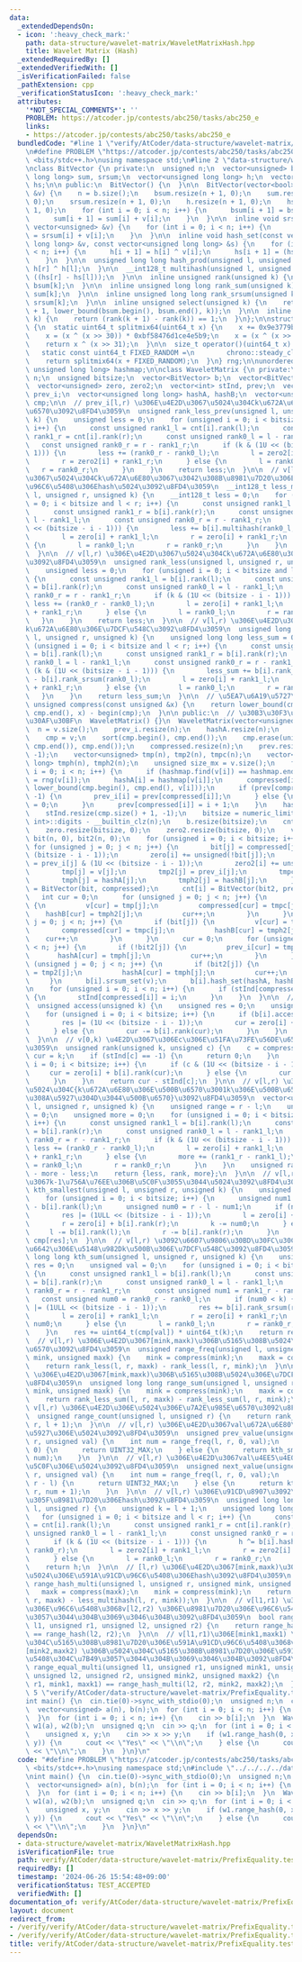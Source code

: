 ```yaml
---
data:
  _extendedDependsOn:
  - icon: ':heavy_check_mark:'
    path: data-structure/wavelet-matrix/WaveletMatrixHash.hpp
    title: Wavelet Matrix (Hash)
  _extendedRequiredBy: []
  _extendedVerifiedWith: []
  _isVerificationFailed: false
  _pathExtension: cpp
  _verificationStatusIcon: ':heavy_check_mark:'
  attributes:
    '*NOT_SPECIAL_COMMENTS*': ''
    PROBLEM: https://atcoder.jp/contests/abc250/tasks/abc250_e
    links:
    - https://atcoder.jp/contests/abc250/tasks/abc250_e
  bundledCode: "#line 1 \"verify/AtCoder/data-structure/wavelet-matrix/PrefixEquality.test.cpp\"\
    \n#define PROBLEM \"https://atcoder.jp/contests/abc250/tasks/abc250_e\"\n#include\
    \ <bits/stdc++.h>\nusing namespace std;\n#line 2 \"data-structure/wavelet-matrix/WaveletMatrixHash.hpp\"\
    \nclass BitVector {\n private:\n  unsigned n;\n  vector<unsigned> bsum;\n  vector<unsigned\
    \ long long> sum, srsum;\n  vector<unsigned long long> h;\n  vector<__int128_t>\
    \ hs;\n\n public:\n  BitVector() {\n  }\n\n  BitVector(vector<bool> &b, vector<unsigned>\
    \ &v) {\n    n = b.size();\n    bsum.resize(n + 1, 0);\n    sum.resize(n + 1,\
    \ 0);\n    srsum.resize(n + 1, 0);\n    h.resize(n + 1, 0);\n    hs.resize(n +\
    \ 1, 0);\n    for (int i = 0; i < n; i++) {\n      bsum[i + 1] = bsum[i] + int(b[i]);\n\
    \      sum[i + 1] = sum[i] + v[i];\n    }\n  }\n\n  inline void srsum_set(const\
    \ vector<unsigned> &v) {\n    for (int i = 0; i < n; i++) {\n      srsum[i + 1]\
    \ = srsum[i] + v[i];\n    }\n  }\n\n  inline void hash_set(const vector<unsigned\
    \ long long> &v, const vector<unsigned long long> &s) {\n    for (int i = 0; i\
    \ < n; i++) {\n      h[i + 1] = h[i] ^ v[i];\n      hs[i + 1] = (hs[i] + __int128_t(s[i]));\n\
    \    }\n  }\n\n  unsigned long long hash_prod(unsigned l, unsigned r) {\n    return\
    \ h[r] ^ h[l];\n  }\n\n  __int128_t multihash(unsigned l, unsigned r) {\n    return\
    \ ((hs[r] - hs[l]));\n  }\n\n  inline unsigned rank(unsigned k) {\n    return\
    \ bsum[k];\n  }\n\n  inline unsigned long long rank_sum(unsigned k) {\n    return\
    \ sum[k];\n  }\n\n  inline unsigned long long rank_srsum(unsigned k) {\n    return\
    \ srsum[k];\n  }\n\n  inline unsigned select(unsigned k) {\n    return distance(bsum.begin()\
    \ + 1, lower_bound(bsum.begin(), bsum.end(), k));\n  }\n\n  inline bool access(unsigned\
    \ k) {\n    return (rank(k + 1) - rank(k)) == 1;\n  }\n};\n\nstruct custom_hash\
    \ {\n  static uint64_t splitmix64(uint64_t x) {\n    x += 0x9e3779b97f4a7c15;\n\
    \    x = (x ^ (x >> 30)) * 0xbf58476d1ce4e5b9;\n    x = (x ^ (x >> 27)) * 0x94d049bb133111eb;\n\
    \    return x ^ (x >> 31);\n  }\n\n  size_t operator()(uint64_t x) const {\n \
    \   static const uint64_t FIXED_RANDOM =\n        chrono::steady_clock::now().time_since_epoch().count();\n\
    \    return splitmix64(x + FIXED_RANDOM);\n  }\n} rng;\n\nunordered_map<unsigned,\
    \ unsigned long long> hashmap;\n\nclass WaveletMatrix {\n private:\n  unsigned\
    \ n;\n  unsigned bitsize;\n  vector<BitVector> b;\n  vector<BitVector> cnt;\n\
    \  vector<unsigned> zero, zero2;\n  vector<int> stInd, prev;\n  vector<unsigned>\
    \ prev_i;\n  vector<unsigned long long> hashA, hashB;\n  vector<unsigned> compressed,\
    \ cmp;\n\n  // prev_i[l,r) \u306E\u4E2D\u3067\u5024\u304Ck\u672A\u6E80\u306E\u500B\
    \u6570\u3092\u8FD4\u3059\n  unsigned rank_less_prev(unsigned l, unsigned r, unsigned\
    \ k) {\n    unsigned less = 0;\n    for (unsigned i = 0; i < bitsize and l < r;\
    \ i++) {\n      const unsigned rank1_l = cnt[i].rank(l);\n      const unsigned\
    \ rank1_r = cnt[i].rank(r);\n      const unsigned rank0_l = l - rank1_l;\n   \
    \   const unsigned rank0_r = r - rank1_r;\n      if (k & (1U << (bitsize - i -\
    \ 1))) {\n        less += (rank0_r - rank0_l);\n        l = zero2[i] + rank1_l;\n\
    \        r = zero2[i] + rank1_r;\n      } else {\n        l = rank0_l;\n     \
    \   r = rank0_r;\n      }\n    }\n    return less;\n  }\n\n  // v[l,r) \u306E\u4E2D\
    \u3067\u5024\u304Ck\u672A\u6E80\u3067\u3042\u308B\u8981\u7D20\u306E\u591A\u91CD\
    \u96C6\u5408\u306Ehash\u5024\u3092\u8FD4\u3059\n  __int128_t less_multihash(unsigned\
    \ l, unsigned r, unsigned k) {\n    __int128_t less = 0;\n    for (unsigned i\
    \ = 0; i < bitsize and l < r; i++) {\n      const unsigned rank1_l = b[i].rank(l);\n\
    \      const unsigned rank1_r = b[i].rank(r);\n      const unsigned rank0_l =\
    \ l - rank1_l;\n      const unsigned rank0_r = r - rank1_r;\n      if (k & (1U\
    \ << (bitsize - i - 1))) {\n        less += b[i].multihash(rank0_l, rank0_r);\n\
    \        l = zero[i] + rank1_l;\n        r = zero[i] + rank1_r;\n      } else\
    \ {\n        l = rank0_l;\n        r = rank0_r;\n      }\n    }\n    return less;\n\
    \  }\n\n  // v[l,r) \u306E\u4E2D\u3067\u5024\u304Ck\u672A\u6E80\u306E\u500B\u6570\
    \u3092\u8FD4\u3059\n  unsigned rank_less(unsigned l, unsigned r, unsigned k) {\n\
    \    unsigned less = 0;\n    for (unsigned i = 0; i < bitsize and l < r; i++)\
    \ {\n      const unsigned rank1_l = b[i].rank(l);\n      const unsigned rank1_r\
    \ = b[i].rank(r);\n      const unsigned rank0_l = l - rank1_l;\n      const unsigned\
    \ rank0_r = r - rank1_r;\n      if (k & (1U << (bitsize - i - 1))) {\n       \
    \ less += (rank0_r - rank0_l);\n        l = zero[i] + rank1_l;\n        r = zero[i]\
    \ + rank1_r;\n      } else {\n        l = rank0_l;\n        r = rank0_r;\n   \
    \   }\n    }\n    return less;\n  }\n\n  // v[l,r) \u306E\u4E2D\u3067\u5024\u304C\
    k\u672A\u6E80\u306E\u7DCF\u548C\u3092\u8FD4\u3059\n  unsigned long long rank_less_sum(unsigned\
    \ l, unsigned r, unsigned k) {\n    unsigned long long less_sum = 0;\n    for\
    \ (unsigned i = 0; i < bitsize and l < r; i++) {\n      const unsigned rank1_l\
    \ = b[i].rank(l);\n      const unsigned rank1_r = b[i].rank(r);\n      const unsigned\
    \ rank0_l = l - rank1_l;\n      const unsigned rank0_r = r - rank1_r;\n      if\
    \ (k & (1U << (bitsize - i - 1))) {\n        less_sum += b[i].rank_srsum(rank0_r)\
    \ - b[i].rank_srsum(rank0_l);\n        l = zero[i] + rank1_l;\n        r = zero[i]\
    \ + rank1_r;\n      } else {\n        l = rank0_l;\n        r = rank0_r;\n   \
    \   }\n    }\n    return less_sum;\n  }\n\n  // \u5EA7\u6A19\u5727\u7E2E\n  inline\
    \ unsigned compress(const unsigned &x) {\n    return lower_bound(cmp.begin(),\
    \ cmp.end(), x) - begin(cmp);\n  }\n\n public:\n  // \u30B3\u30F3\u30B9\u30C8\u30E9\
    \u30AF\u30BF\n  WaveletMatrix() {}\n  WaveletMatrix(vector<unsigned> v) {\n  \
    \  n = v.size();\n    prev_i.resize(n);\n    hashA.resize(n);\n    hashB.resize(n);\n\
    \    cmp = v;\n    sort(cmp.begin(), cmp.end());\n    cmp.erase(unique(cmp.begin(),\
    \ cmp.end()), cmp.end());\n    compressed.resize(n);\n    prev.resize(cmp.size(),\
    \ -1);\n    vector<unsigned> tmp(n), tmp2(n), tmpc(n);\n    vector<unsigned long\
    \ long> tmph(n), tmph2(n);\n    unsigned size_mx = v.size();\n    for (unsigned\
    \ i = 0; i < n; i++) {\n      if (hashmap.find(v[i]) == hashmap.end()) hashmap[v[i]]\
    \ = rng(v[i]);\n      hashA[i] = hashmap[v[i]];\n      compressed[i] = distance(cmp.begin(),\
    \ lower_bound(cmp.begin(), cmp.end(), v[i]));\n      if (prev[compressed[i]] !=\
    \ -1) {\n        prev_i[i] = prev[compressed[i]];\n      } else {\n        prev_i[i]\
    \ = 0;\n      }\n      prev[compressed[i]] = i + 1;\n    }\n    hashB = hashA;\n\
    \    stInd.resize(cmp.size() + 1, -1);\n    bitsize = numeric_limits<unsigned\
    \ int>::digits - __builtin_clz(n);\n    b.resize(bitsize);\n    cnt.resize(bitsize);\n\
    \    zero.resize(bitsize, 0);\n    zero2.resize(bitsize, 0);\n    vector<bool>\
    \ bit(n, 0), bit2(n, 0);\n    for (unsigned i = 0; i < bitsize; i++) {\n     \
    \ for (unsigned j = 0; j < n; j++) {\n        bit[j] = compressed[j] & (1U <<\
    \ (bitsize - i - 1));\n        zero[i] += unsigned(!bit[j]);\n        bit2[j]\
    \ = prev_i[j] & (1U << (bitsize - i - 1));\n        zero2[i] += unsigned(!bit2[j]);\n\
    \        tmp[j] = v[j];\n        tmp2[j] = prev_i[j];\n        tmpc[j] = compressed[j];\n\
    \        tmph[j] = hashA[j];\n        tmph2[j] = hashB[j];\n      }\n      b[i]\
    \ = BitVector(bit, compressed);\n      cnt[i] = BitVector(bit2, prev_i);\n   \
    \   int cur = 0;\n      for (unsigned j = 0; j < n; j++) {\n        if (!bit[j])\
    \ {\n          v[cur] = tmp[j];\n          compressed[cur] = tmpc[j];\n      \
    \    hashB[cur] = tmph2[j];\n          cur++;\n        }\n      }\n      for (unsigned\
    \ j = 0; j < n; j++) {\n        if (bit[j]) {\n          v[cur] = tmp[j];\n  \
    \        compressed[cur] = tmpc[j];\n          hashB[cur] = tmph2[j];\n      \
    \    cur++;\n        }\n      }\n      cur = 0;\n      for (unsigned j = 0; j\
    \ < n; j++) {\n        if (!bit2[j]) {\n          prev_i[cur] = tmp2[j];\n   \
    \       hashA[cur] = tmph[j];\n          cur++;\n        }\n      }\n      for\
    \ (unsigned j = 0; j < n; j++) {\n        if (bit2[j]) {\n          prev_i[cur]\
    \ = tmp2[j];\n          hashA[cur] = tmph[j];\n          cur++;\n        }\n \
    \     }\n      b[i].srsum_set(v);\n      b[i].hash_set(hashA, hashB);\n    }\n\
    \n    for (unsigned i = 0; i < n; i++) {\n      if (stInd[compressed[i]] == -1)\
    \ {\n        stInd[compressed[i]] = i;\n      }\n    }\n  }\n\n  // get v[k]\n\
    \  unsigned access(unsigned k) {\n    unsigned res = 0;\n    unsigned cur = k;\n\
    \    for (unsigned i = 0; i < bitsize; i++) {\n      if (b[i].access(cur)) {\n\
    \        res |= (1U << (bitsize - i - 1));\n        cur = zero[i] + b[i].rank(cur);\n\
    \      } else {\n        cur -= b[i].rank(cur);\n      }\n    }\n    return cmp[res];\n\
    \  }\n\n  // v[0,k) \u4E2D\u3067\u306Ec\u306E\u51FA\u73FE\u56DE\u6570\u3092\u8FD4\
    \u3059\n  unsigned rank(unsigned k, unsigned c) {\n    c = compress(c);\n    unsigned\
    \ cur = k;\n    if (stInd[c] == -1) {\n      return 0;\n    }\n    for (unsigned\
    \ i = 0; i < bitsize; i++) {\n      if (c & (1U << (bitsize - i - 1))) {\n   \
    \     cur = zero[i] + b[i].rank(cur);\n      } else {\n        cur -= b[i].rank(cur);\n\
    \      }\n    }\n    return cur - stInd[c];\n  }\n\n  // v[l,r) \u306E\u4E2D\u3067\
    \u5024\u304C{k\u672A\u6E80\u306E\u500B\u6570\u3001k\u306E\u500B\u6570\u3001k\u3088\
    \u308A\u5927\u304D\u3044\u500B\u6570}\u3092\u8FD4\u3059\n  vector<unsigned> rank_less_more(unsigned\
    \ l, unsigned r, unsigned k) {\n    unsigned range = r - l;\n    unsigned less\
    \ = 0;\n    unsigned more = 0;\n    for (unsigned i = 0; i < bitsize and l < r;\
    \ i++) {\n      const unsigned rank1_l = b[i].rank(l);\n      const unsigned rank1_r\
    \ = b[i].rank(r);\n      const unsigned rank0_l = l - rank1_l;\n      const unsigned\
    \ rank0_r = r - rank1_r;\n      if (k & (1U << (bitsize - i - 1))) {\n       \
    \ less += (rank0_r - rank0_l);\n        l = zero[i] + rank1_l;\n        r = zero[i]\
    \ + rank1_r;\n      } else {\n        more += (rank1_r - rank1_l);\n        l\
    \ = rank0_l;\n        r = rank0_r;\n      }\n    }\n    unsigned rank = range\
    \ - more - less;\n    return {less, rank, more};\n  }\n\n  // v[l,r) \u306E\u4E2D\
    \u3067k-1\u756A\u76EE\u306B\u5C0F\u3055\u3044\u5024\u3092\u8FD4\u3059\n  unsigned\
    \ kth_smallest(unsigned l, unsigned r, unsigned k) {\n    unsigned res = 0;\n\
    \    for (unsigned i = 0; i < bitsize; i++) {\n      unsigned num1 = b[i].rank(r)\
    \ - b[i].rank(l);\n      unsigned num0 = r - l - num1;\n      if (num0 < k) {\n\
    \        res |= (1ULL << (bitsize - i - 1));\n        l = zero[i] + b[i].rank(l);\n\
    \        r = zero[i] + b[i].rank(r);\n        k -= num0;\n      } else {\n   \
    \     l -= b[i].rank(l);\n        r -= b[i].rank(r);\n      }\n    }\n    return\
    \ cmp[res];\n  }\n\n  // v[l,r) \u3092\u6607\u9806\u30BD\u30FC\u30C8\u3057\u305F\
    \u6642\u306E\u5148\u982Dk\u500B\u306E\u7DCF\u548C\u3092\u8FD4\u3059\n  unsigned\
    \ long long kth_sum(unsigned l, unsigned r, unsigned k) {\n    unsigned long long\
    \ res = 0;\n    unsigned val = 0;\n    for (unsigned i = 0; i < bitsize; i++)\
    \ {\n      const unsigned rank1_l = b[i].rank(l);\n      const unsigned rank1_r\
    \ = b[i].rank(r);\n      const unsigned rank0_l = l - rank1_l;\n      const unsigned\
    \ rank0_r = r - rank1_r;\n      const unsigned num1 = rank1_r - rank1_l;\n   \
    \   const unsigned num0 = rank0_r - rank0_l;\n      if (num0 < k) {\n        val\
    \ |= (1ULL << (bitsize - i - 1));\n        res += b[i].rank_srsum(rank0_r) - b[i].rank_srsum(rank0_l);\n\
    \        l = zero[i] + rank1_l;\n        r = zero[i] + rank1_r;\n        k -=\
    \ num0;\n      } else {\n        l = rank0_l;\n        r = rank0_r;\n      }\n\
    \    }\n    res += uint64_t(cmp[val]) * uint64_t(k);\n    return res;\n  }\n\n\
    \  // v[l,r) \u306E\u4E2D\u3067[mink,maxk)\u306B\u5165\u308B\u5024\u306E\u500B\
    \u6570\u3092\u8FD4\u3059\n  unsigned range_freq(unsigned l, unsigned r, unsigned\
    \ mink, unsigned maxk) {\n    mink = compress(mink);\n    maxk = compress(maxk);\n\
    \    return rank_less(l, r, maxk) - rank_less(l, r, mink);\n  }\n\n  // v[l,r)\
    \ \u306E\u4E2D\u3067[mink,maxk)\u306B\u5165\u308B\u5024\u306E\u7DCF\u548C\u3092\
    \u8FD4\u3059\n  unsigned long long range_sum(unsigned l, unsigned r, unsigned\
    \ mink, unsigned maxk) {\n    mink = compress(mink);\n    maxk = compress(maxk);\n\
    \    return rank_less_sum(l, r, maxk) - rank_less_sum(l, r, mink);\n  }\n\n  //\
    \ v[l,r) \u306E\u4E2D\u306E\u5024\u306E\u7A2E\u985E\u6570\u3092\u8FD4\u3059\n\
    \  unsigned range_count(unsigned l, unsigned r) {\n    return rank_less_prev(l,\
    \ r, l + 1);\n  }\n\n  // v[l,r) \u306E\u4E2D\u3067val\u672A\u6E80\u306E\u6700\
    \u5927\u306E\u5024\u3092\u8FD4\u3059\n  unsigned prev_value(unsigned l, unsigned\
    \ r, unsigned val) {\n    int num = range_freq(l, r, 0, val);\n    if (num ==\
    \ 0) {\n      return UINT32_MAX;\n    } else {\n      return kth_smallest(l, r,\
    \ num);\n    }\n  }\n\n  // v[l,r) \u306E\u4E2D\u3067val\u4EE5\u4E0A\u306E\u6700\
    \u5C0F\u306E\u5024\u3092\u8FD4\u3059\n  unsigned next_value(unsigned l, unsigned\
    \ r, unsigned val) {\n    int num = range_freq(l, r, 0, val);\n    if (num ==\
    \ r - l) {\n      return UINT32_MAX;\n    } else {\n      return kth_smallest(l,\
    \ r, num + 1);\n    }\n  }\n\n  // v[l,r) \u306E\u91CD\u8907\u3092\u9664\u3044\
    \u305F\u8981\u7D20\u306Ehash\u3092\u8FD4\u3059\n  unsigned long long range_hash(unsigned\
    \ l, unsigned r) {\n    unsigned k = l + 1;\n    unsigned long long h = 0;\n \
    \   for (unsigned i = 0; i < bitsize and l < r; i++) {\n      const unsigned rank1_l\
    \ = cnt[i].rank(l);\n      const unsigned rank1_r = cnt[i].rank(r);\n      const\
    \ unsigned rank0_l = l - rank1_l;\n      const unsigned rank0_r = r - rank1_r;\n\
    \      if (k & (1U << (bitsize - i - 1))) {\n        h ^= b[i].hash_prod(rank0_l,\
    \ rank0_r);\n        l = zero2[i] + rank1_l;\n        r = zero2[i] + rank1_r;\n\
    \      } else {\n        l = rank0_l;\n        r = rank0_r;\n      }\n    }\n\
    \    return h;\n  }\n\n  // [l,r) \u306E\u4E2D\u3067[mink,maxk)\u306B\u5165\u308B\
    \u5024\u306E\u591A\u91CD\u96C6\u5408\u306Ehash\u3092\u8FD4\u3059\n  __int128_t\
    \ range_hash_multi(unsigned l, unsigned r, unsigned mink, unsigned maxk) {\n \
    \   maxk = compress(maxk);\n    mink = compress(mink);\n    return (less_multihash(l,\
    \ r, maxk) - less_multihash(l, r, mink));\n  }\n\n  // v[l1,r1) \u306E\u8981\u7D20\
    \u306E\u96C6\u5408\u3068v[l2,r2) \u306E\u8981\u7D20\u306E\u96C6\u5408\u304C\u7B49\
    \u3057\u3044\u304B\u3069\u3046\u304B\u3092\u8FD4\u3059\n  bool range_equal(unsigned\
    \ l1, unsigned r1, unsigned l2, unsigned r2) {\n    return range_hash(l1, r1)\
    \ == range_hash(l2, r2);\n  }\n\n  // v[l1,r1)\u306E[mink1,maxk1) \u306B\u5024\
    \u304C\u5165\u308B\u8981\u7D20\u306E\u591A\u91CD\u96C6\u5408\u3068v[l2,r2) \u306E\
    [mink2,maxk2) \u306B\u5024\u304C\u5165\u308B\u8981\u7D20\u306E\u591A\u91CD\u96C6\
    \u5408\u304C\u7B49\u3057\u3044\u304B\u3069\u3046\u304B\u3092\u8FD4\u3059\n  bool\
    \ range_equal_multi(unsigned l1, unsigned r1, unsigned mink1, unsigned maxk1,\
    \ unsigned l2, unsigned r2, unsigned mink2, unsigned maxk2) {\n    return range_hash_multi(l1,\
    \ r1, mink1, maxk1) == range_hash_multi(l2, r2, mink2, maxk2);\n  }\n};\n#line\
    \ 5 \"verify/AtCoder/data-structure/wavelet-matrix/PrefixEquality.test.cpp\"\n\
    int main() {\n  cin.tie(0)->sync_with_stdio(0);\n  unsigned n;\n  cin >> n;\n\
    \  vector<unsigned> a(n), b(n);\n  for (int i = 0; i < n; i++) {\n    cin >> a[i];\n\
    \  }\n  for (int i = 0; i < n; i++) {\n    cin >> b[i];\n  }\n  WaveletMatrix\
    \ w1(a), w2(b);\n  unsigned q;\n  cin >> q;\n  for (int i = 0; i < q; i++) {\n\
    \    unsigned x, y;\n    cin >> x >> y;\n    if (w1.range_hash(0, x) == w2.range_hash(0,\
    \ y)) {\n      cout << \"Yes\" << \"\\n\";\n    } else {\n      cout << \"No\"\
    \ << \"\\n\";\n    }\n  }\n}\n"
  code: "#define PROBLEM \"https://atcoder.jp/contests/abc250/tasks/abc250_e\"\n#include\
    \ <bits/stdc++.h>\nusing namespace std;\n#include \"../../../../data-structure/wavelet-matrix/WaveletMatrixHash.hpp\"\
    \nint main() {\n  cin.tie(0)->sync_with_stdio(0);\n  unsigned n;\n  cin >> n;\n\
    \  vector<unsigned> a(n), b(n);\n  for (int i = 0; i < n; i++) {\n    cin >> a[i];\n\
    \  }\n  for (int i = 0; i < n; i++) {\n    cin >> b[i];\n  }\n  WaveletMatrix\
    \ w1(a), w2(b);\n  unsigned q;\n  cin >> q;\n  for (int i = 0; i < q; i++) {\n\
    \    unsigned x, y;\n    cin >> x >> y;\n    if (w1.range_hash(0, x) == w2.range_hash(0,\
    \ y)) {\n      cout << \"Yes\" << \"\\n\";\n    } else {\n      cout << \"No\"\
    \ << \"\\n\";\n    }\n  }\n}\n"
  dependsOn:
  - data-structure/wavelet-matrix/WaveletMatrixHash.hpp
  isVerificationFile: true
  path: verify/AtCoder/data-structure/wavelet-matrix/PrefixEquality.test.cpp
  requiredBy: []
  timestamp: '2024-06-26 15:54:48+09:00'
  verificationStatus: TEST_ACCEPTED
  verifiedWith: []
documentation_of: verify/AtCoder/data-structure/wavelet-matrix/PrefixEquality.test.cpp
layout: document
redirect_from:
- /verify/verify/AtCoder/data-structure/wavelet-matrix/PrefixEquality.test.cpp
- /verify/verify/AtCoder/data-structure/wavelet-matrix/PrefixEquality.test.cpp.html
title: verify/AtCoder/data-structure/wavelet-matrix/PrefixEquality.test.cpp
---
```

